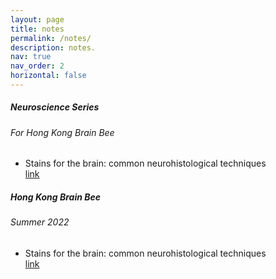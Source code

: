 ```yaml
---
layout: page
title: notes
permalink: /notes/
description: notes.
nav: true
nav_order: 2
horizontal: false
---
```

<div class="card mt-3">
  <div class="p-3">
    <div class="row">
      <div class="col-sm-10">
        <h5 class="card-title font-weight-normal">Neuroscience Series</h5>
        <h6 class="card-subtitle font-italic">For Hong Kong Brain Bee</h6>
      </div>
    </div>
    <ul class="card-text font-weight-light list-group list-group-flush">
      <li class="list-group-item bg-transparent">
        <div class="row">
          <div class="col-sm-11">
            Stains for the brain: common neurohistological techniques
          </div>
          <div class="col-sm-1">
           <a href="/notes/stains/">link</a>
          </div>
        </div>
      </li>
    </ul>
  </div>
</div>


<div class="card mt-3">
  <div class="p-3">
    <div class="row">
      <div class="col-sm-10">
        <h5 class="card-title font-weight-normal">Hong Kong Brain Bee</h5>
        <h6 class="card-subtitle font-italic">Summer 2022</h6>
      </div>
    </div>
    <ul class="card-text font-weight-light list-group list-group-flush">
      <li class="list-group-item bg-transparent">
        <div class="row">
          <div class="col-sm-11">
            Stains for the brain: common neurohistological techniques
          </div>
          <div class="col-sm-1">
           <a href="/notes/stains/">link</a>
          </div>
        </div>
      </li>
    </ul>
  </div>
</div>